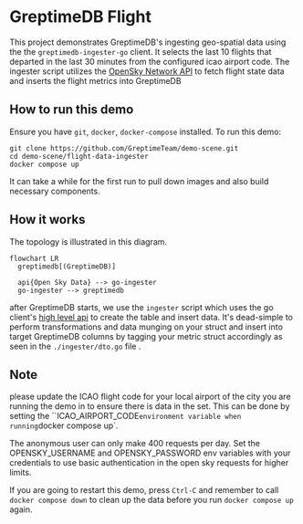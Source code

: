 # GreptimeDB Flight

This project demonstrates GreptimeDB's ingesting geo-spatial data using the the `greptimedb-ingester-go` client. It selects the last 10 flights that departed in the last 30 minutes from the configured icao airport code. The ingester script utilizes the [OpenSky Network API](https://opensky-network.org/apidoc/) to fetch flight state data and inserts the flight metrics into GreptimeDB

## How to run this demo

Ensure you have `git`, `docker`, `docker-compose`
installed. To run this demo:

```shell
git clone https://github.com/GreptimeTeam/demo-scene.git
cd demo-scene/flight-data-ingester
docker compose up
```

It can take a while for the first run to pull down images and also build necessary components.

## How it works

The topology is illustrated in this diagram.

```mermaid
flowchart LR
  greptimedb[(GreptimeDB)]

  api{Open Sky Data} --> go-ingester
  go-ingester --> greptimedb
```

after GreptimeDB starts, we use the `ingester` script which uses the go client's [high level api](https://docs.greptime.com/user-guide/ingest-data/for-iot/grpc-sdks/go/#installation) to create the table and insert data. It's dead-simple to perform transformations and data munging on your struct and insert into target GreptimeDB columns by tagging your metric struct accordingly as seen in the `./ingester/dto.go` file .

## Note

please update the ICAO flight code for your local airport of the city you are
running the demo in to ensure there is data in the set. This can be done by
setting the ``ICAO_AIRPORT_CODE` environment variable when running `docker
compose up`.

The anonymous user can only make 400 requests per day.
Set the OPENSKY_USERNAME and OPENSKY_PASSWORD env variables with
your credentials to use basic authentication in the open sky requests for higher limits.

If you are going to restart this demo, press `Ctrl-C` and remember to call
`docker compose down` to clean up the data before you run `docker compose up`
again.

